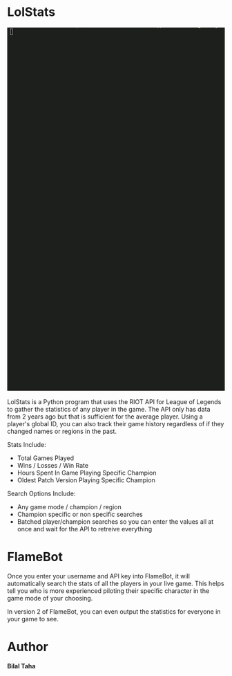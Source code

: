 # LolStats
<img src="https://github.com/TahaBilalCS/LolStats/blob/master/demo/LolStatsDemo.gif"/>

LolStats is a Python program that uses the RIOT API for League of Legends to gather the statistics of any player in the game. The API only has
data from 2 years ago but that is sufficient for the average player. Using a player's global ID, you can also track their game history regardless of if they changed names or regions in the past.

Stats Include:
* Total Games Played
* Wins / Losses / Win Rate
* Hours Spent In Game Playing Specific Champion
* Oldest Patch Version Playing Specific Champion

Search Options Include: 
* Any game mode / champion / region
* Champion specific or non specific searches
* Batched player/champion searches so you can enter the values all at once and wait for the API to retreive everything




# FlameBot

Once you enter your username and API key into FlameBot, it will automatically search the stats of all the players in your live game. 
This helps tell you who is more experienced piloting their specific character in the game mode of your choosing. 

In version 2 of FlameBot, you can even output the statistics for everyone in your game to see.

# Author
**Bilal Taha**
